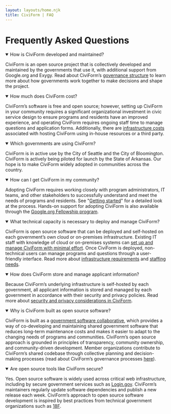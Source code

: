 ```yaml
---
layout: layouts/home.njk
title: CiviForm | FAQ
---
```

# Frequently Asked Questions

<cagov-accordion>
  <details open>
    <summary>How is CiviForm developed and maintained?</summary>
    <div class="accordion-body">
      <p>CiviForm is an open source project that is collectively developed and maintained by the governments that use it, with additional support from Google.org and Exygy. Read about CiviForm’s <a href="https://docs.civiform.us/governance-and-management/governance">governance structure</a> to learn more about how governments work together to make decisions and shape the project.</p>
    </div>
  </details>
</cagov-accordion>
<cagov-accordion>
  <details open>
    <summary>How much does CiviForm cost?</summary>
    <div class="accordion-body">
    <p>CiviForm’s software is free and open source; however, setting up CiviForm in your community requires a significant organizational investment in civic service design to ensure programs and residents have an improved experience, and operating CiviForm requires ongoing staff time to manage questions and application forms. Additionally, there are <a href="https://docs.civiform.us/it-manual/infrastructure-requirements">infrastructure costs</a> associated with hosting CiviForm using in-house resources or a third party.</p>
    </div>
  </details>
</cagov-accordion>
<cagov-accordion>
  <details open>
    <summary>Which governments are using CiviForm?</summary>
    <div class="accordion-body">
    <p>CiviForm is in active use by the City of Seattle and the City of Bloomington. CiviForm is actively being piloted for launch by the State of Arkansas. Our hope is to make CiviForm widely adopted in communities across the country.</p>
    </div>
  </details>
</cagov-accordion>
<cagov-accordion>
  <details open>
    <summary>How can I get CiviForm in my community?</summary>
    <div class="accordion-body">
    <p>Adopting CiviForm requires working closely with program administrators, IT teams, and other stakeholders to successfully understand and meet the needs of programs and residents. See "<a href="/contact">Getting started</a>" for a detailed look at the process. Hands-on support for adopting CiviForm is also available through the <a href="https://g.co/fellowship">Google.org Fellowship program</a>.</p>
    </div>
  </details>
</cagov-accordion>
<cagov-accordion>
  <details open>
    <summary>What technical capacity is necessary to deploy and manage CiviForm?</summary>
    <div class="accordion-body">
    <p>CiviForm is open source software that can be deployed and self-hosted on each government’s own cloud or on-premises infrastructure. Existing IT staff with knowledge of cloud or on-premises systems can <a href="https://docs.civiform.us/it-manual/sre-playbook/initial-deployment">set up and manage CiviForm with minimal effort</a>. Once CiviForm is deployed, non-technical users can manage programs and questions through a user-friendly interface. Read more about <a href="https://docs.civiform.us/it-manual/infrastructure-requirements">infrastructure requirements</a> and <a href="https://docs.civiform.us/user-manual/operational-resources/civic-entity-staffing-overview">staffing needs</a>.</p>
    </div>
  </details>
</cagov-accordion>
<cagov-accordion>
  <details open>
    <summary>How does CiviForm store and manage applicant information?</summary>
    <div class="accordion-body">
    <p>Because CiviForm’s underlying infrastructure is self-hosted by each government, all applicant information is stored and managed by each government in accordance with their security and privacy policies. Read more about <a href="https://docs.civiform.us/user-manual/onboarding-guide/security-and-privacy">security and privacy considerations in CiviForm</a>.</p>
    </div>
  </details>
</cagov-accordion>
<cagov-accordion>
  <details open>
    <summary>Why is CiviForm built as open source software?</summary>
    <div class="accordion-body">
    <p>CiviForm is built as a <a href="https://softwarecollaborative.org/">government software collaborative</a>, which provides a way of co-developing and maintaining shared government software that reduces long-term maintenance costs and makes it easier to adapt to the changing needs of programs and communities. CiviForm’s open source approach is grounded in principles of transparency, community ownership, and community-driven development. Member organizations contribute to CiviForm’s shared codebase through collective planning and decision-making processes (read about CiviForm’s governance processes <a href="https://docs.civiform.us/governance-and-management/governance">here</a>).</p>
    </div>
  </details>
</cagov-accordion>
<cagov-accordion>
  <details open>
    <summary>Are open source tools like CiviForm secure?</summary>
    <div class="accordion-body">
    <p>Yes. Open source software is widely used across critical web infrastructure, including by secure government services such as <a href="https://github.com/18F/identity-idp">Login.gov</a>. CiviForm’s maintainers regularly update software dependencies and publish a new release each week. CiviForm’s approach to open source software development is inspired by best practices from technical government organizations such as <a href="https://18f.gsa.gov/open-source-policy/">18F</a>.</p>
    </div>
  </details>
</cagov-accordion>
